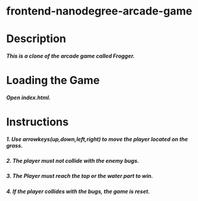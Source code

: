 frontend-nanodegree-arcade-game
===============================

# Description
##### This is a clone of the arcade game called Frogger.
# Loading the Game
#####  Open index.html.
# Instructions
#####  1. Use arrowkeys(up,down,left,right) to move the player located on the grass.
#####  2. The player must not collide with the enemy bugs.
#####  3. The Player must reach the top or the water part to win.
#####  4. If the player collides with the bugs, the game is reset.
